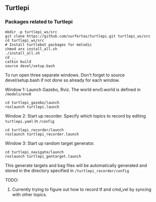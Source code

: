 Turtlepi
---
### Packages related to Turtlepi

```
mkdir -p turtlepi_ws/src
git clone https://github.com/surfertas/turtlepi.git turtlepi_ws/src
cd turtlepi_ws/src
# Install turtlebot packages for melodic
chmod a+x install_all.sh
./install_all.sh
cd ..
catkin build
source devel/setup.bash
```

To run open three separate windows. Don't forget to source devel/setup.bash if
not done so already for each window.

Window 1: Launch Gazebo, Rviz. The world env0.world is defined in `/models/env0`
```
cd turtlepi_gazebo/launch
roslaunch turtlepi.launch
```

Window 2: Start up recorder. Specify which topics to record by editing
`turtlepi.yaml` in `/config`

```
cd turtlepi_recorder/launch
roslaunch turtlepi_recorder.launch
```

Window 3: Start up random target generator.
```
cd turtlepi_navigate/launch
roslaunch turtlepi_gentarget.launch
```

This generate targets and bag files will be automatically generated and stored
in the directory specified in `/turtlepi_recorder/config`

TODO:

1. Currently trying to figure out how to record tf and cmd_vel by syncing with
other topics.
